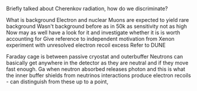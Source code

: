 Briefly talked about Cherenkov radiation, how do we discriminate?

What is background
	Electron and nuclear
	Muons are expected to yield rare background
	Wasn't background before as in 50k as sensitivity not as high
	Now may as well have a look for it and investigate whether it is is worth accounting for
Give reference to independent motivation from Xenon experiment with unresolved electron recoil excess
Refer to DUNE

Faraday cage is between passive cryostat and outerbuffer
Neutrons can basically get anywhere in the detector as they are neutral and if they move fast enough.
Ga when neutron absorbed releases photon and this is what the inner buffer shields from
neutrinos interactions produce electron recoils - can distinguish from these up to a point, 